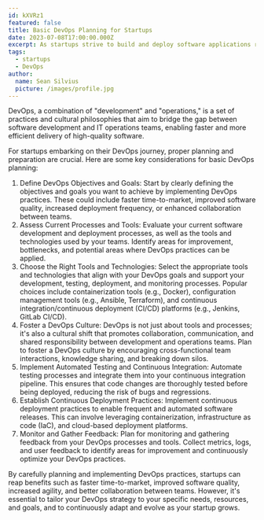 ```yaml
---
id: kXVRz1
featured: false
title: Basic DevOps Planning for Startups
date: 2023-07-08T17:00:00.000Z
excerpt: As startups strive to build and deploy software applications rapidly, adopting DevOps practices has become essential for streamlining development and operations processes
tags:
  - startups
  - DevOps
author:
  name: Sean Silvius
  picture: /images/profile.jpg
---
```


DevOps, a combination of "development" and "operations," is a set of practices and cultural philosophies that aim to bridge the gap between software development and IT operations teams, enabling faster and more efficient delivery of high-quality software.

For startups embarking on their DevOps journey, proper planning and preparation are crucial. Here are some key considerations for basic DevOps planning:

  1. Define DevOps Objectives and Goals: Start by clearly defining the objectives and goals you want to achieve by implementing DevOps practices. These could include faster time-to-market, improved software quality, increased deployment frequency, or enhanced collaboration between teams.
  2. Assess Current Processes and Tools: Evaluate your current software development and deployment processes, as well as the tools and technologies used by your teams. Identify areas for improvement, bottlenecks, and potential areas where DevOps practices can be applied.
  3. Choose the Right Tools and Technologies: Select the appropriate tools and technologies that align with your DevOps goals and support your development, testing, deployment, and monitoring processes. Popular choices include containerization tools (e.g., Docker), configuration management tools (e.g., Ansible, Terraform), and continuous integration/continuous deployment (CI/CD) platforms (e.g., Jenkins, GitLab CI/CD).
  4. Foster a DevOps Culture: DevOps is not just about tools and processes; it's also a cultural shift that promotes collaboration, communication, and shared responsibility between development and operations teams. Plan to foster a DevOps culture by encouraging cross-functional team interactions, knowledge sharing, and breaking down silos.
  5. Implement Automated Testing and Continuous Integration: Automate testing processes and integrate them into your continuous integration pipeline. This ensures that code changes are thoroughly tested before being deployed, reducing the risk of bugs and regressions.
  6. Establish Continuous Deployment Practices: Implement continuous deployment practices to enable frequent and automated software releases. This can involve leveraging containerization, infrastructure as code (IaC), and cloud-based deployment platforms.
  7. Monitor and Gather Feedback: Plan for monitoring and gathering feedback from your DevOps processes and tools. Collect metrics, logs, and user feedback to identify areas for improvement and continuously optimize your DevOps practices.

By carefully planning and implementing DevOps practices, startups can reap benefits such as faster time-to-market, improved software quality, increased agility, and better collaboration between teams. However, it's essential to tailor your DevOps strategy to your specific needs, resources, and goals, and to continuously adapt and evolve as your startup grows.